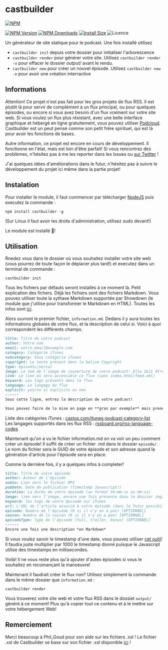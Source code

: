# castbuilder

[![NPM](https://nodei.co/npm/castbuilder.png)](https://nodei.co/npm/castbuilder/)

[![NPM Version](http://img.shields.io/npm/v/castbuilder.svg?style=flat)](https://www.npmjs.org/package/castbuilder)
[![NPM Downloads](https://img.shields.io/npm/dm/castbuilder.svg?style=flat)](https://npmcharts.com/compare/castbuilder?minimal=true)
[![Install Size](https://packagephobia.now.sh/badge?p=castbuilder)](https://packagephobia.now.sh/result?p=castbuilder)
![Licence](https://img.shields.io/npm/l/castbuilder)

Un générateur de site statique pour le podcast. Une fois installé utilisez
- `castbuilder init` depuis votre dossier pour initialiser l'arborescence
- `castbuilder render` pour générer votre site. Utilisez `castbuilder render -o` pour effacer le dossier *output/* avant le rendu.
- `castbuilder new` pour créer un nouvel épisode. Utilisez `castbuilder new -e` pour avoir une création interractive

## Informations
Attention! Ce projet n'est pas fait pour les gros projets de flux RSS. Il est plutôt là pour servir de complément à un flux principal, ou pour quelques épisodes, ou encore si vous avez besoin d'un flux vraiment sur votre site web. Si vous voulez un flux plus résistant, avec une belle interface graphique et hébergé en ligne gratuitement, vous pouvez utiliser [Podcloud](https://podcloud.fr/). Castbuilder est un peut pensé comme son petit frère spirituel, qui est là pour avoir les fonctions de bases.

Autre information, ce projet est encore en cours de développement. Il fonctionne en l'état, mais est loin d'être parfait! Si vous rencontrez des problèmes, n'hésitez pas à me les reporter dans les Issues ou [sur Twitter](https://twitter.com/bigaston) !

J'ai quelques idées d'améliorations dans le futur, n'hésitez pas à suivre le développement du projet ici même dans la partie projet!

## Instalation 
Pour installer le module, il faut commencer par télécharger [NodeJS](https://nodejs.org/en/) puis executez la commande :
```
npm install castbuilder -g
```

(Sur Linux il faut avoir les droits d'administration, utilisez sudo devant!)

Le module est installé 🎉!

## Utilisation
Rnedez vous dans le dossier où vous souhaitez installer votre site web (vous pourrez de toute façon le déplacer plus tard!) et executez dans un terminal de commande :
```
castbuilder init
```

Tous les fichiers par défauts seront installés à ce moment là. Petit explication des fichers. Déjà les fichiers sont des fichiers Markdown. Vous pouvez utiliser toute la sythaxe Markdown supportée par Showdown (le module que j'utilise pour transformer le Markdown en HTML). Toutes les infos sont [ici](https://github.com/showdownjs/showdown/wiki/Showdown's-Markdown-syntax).

Alors ouvront le premier fichier, `information.md`. Dedans il y aura toutes les informations globales de votre flux, et la description de celui si. Voici à quoi correspondent les différents champs.
```Markdown
title: Titre de votre podcast
author: Votre nom
email: votre.email@example.com
category: Catégorie iTunes
subcategory: Sous catégorie iTunes
copyright: Le texte présent dans la balise Copyright
type: episodic/serial
image: Le nom de l'image de couverture de votre podcast! Elle doit être dans le dossier img/ (1400x1400 en 72ppi)
link: Le lien où sera accessible ce flux (sans index.html/feed.xml)
keyword: Les tags présents dans le flux
language: Le langage du flux
explicit: yes/no si explicite ou non
------
Sous cette ligne, entrez la description de votre podcast!

Vous pouvez faire de la mise en page en **gras par exemple** mais prenez en compte que tous les lecteurs ne le supporteront pas!
```
Liste des catégories iTunes : [castos.com/itunes-podcast-category-list](https://castos.com/itunes-podcast-category-list/)  
Les langages supportés dans les flux RSS : [rssboard.org/rss-language-codes](http://www.rssboard.org/rss-language-codes)

Maintenant qu'on a vu le fichier information.md on va voir un peu comment créer un épisode! Il suffit de créer un fichier .md dans le dossier `episode/`. Le nom du fichier sera le GUID de votre épisode et son adresse quand la génération d'article pour l'épisode sera en place.

Comme la dernière fois, il y a quelques infos à completer!
```Markdown
title: Titre de votre épisode
author: Auteur de l'épisode
audio: Lien vers le fichier MP3
pubDate: Date de publication (Timestamp Javascript!)
duration: La durée de votre épisode (au format hh:mm:ss ou mm:ss)
image: lien vers l'image, encore une fois présente dans le dossier img/
keyword: les tags de votre épisode sur iTunes
url: L'URL de l'article associé à votre épisode (dans le futur possibilitée qu'il soit généré automatiquement
episode: Numéro de l'épisode (0 si il n'y en a pas) [OPTIONNEL]
season: Numéro de la saison (0 si il n'y en a pas) [OPTIONNEL]
episodeType: Type de l'épisode (full, trailer, bonus) [OPTIONNEL]
------
Encore une fois une description *en Markdown*
```
Si vous voulez savoir le timestamp d'une date, vous pouvez utiliser [cet outil](http://www.timestamp.fr/)! Il faudra juste multiplier par 1000 le timestamp donné puisque le Javascript utilise des timestamps en millisecondes.

Voilà! Il ne vous reste plus qu'à ajouter d'autes épisodes si vous le souhaitez en recomançant la manoeuvre!

Maintenant il faudrait créer le flux non? Utilisez simplement la commande dans le même dossier que `information.md` :
```
castbuilder render
```

Vous trouverez votre site web et votre flux RSS dans le dossiet `output/` généré à ce moment! Plus qu'à copier tout ce contenu et à le mettre sur votre hébergement Web!

## Remerciement
Merci beaucoup à Phil_Goud pour son aide sur les fichiers .xsl ! Le fichier .xsl de Castbuilder se base sur son fichier .xsl disponible [ici](https://github.com/PhilGoud/podcast-XSL-template) !
